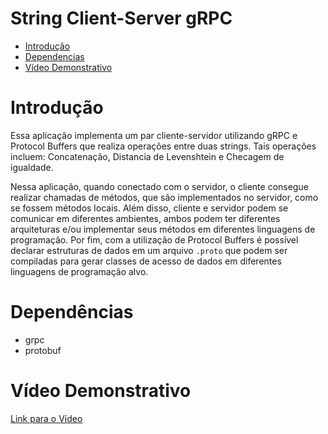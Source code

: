 # String Client-Server gRPC

- [Introdução](#Introdução)
- [Dependencias](#Dependências)
- [Vídeo Demonstrativo](#Vídeo-Demonstrativo)

# Introdução

Essa aplicação implementa um par cliente-servidor utilizando gRPC e Protocol Buffers que realiza operações entre duas strings. Tais operações incluem: Concatenação, Distancia de Levenshtein e Checagem de igualdade.

Nessa aplicação, quando conectado com o servidor, o cliente consegue realizar chamadas de métodos, que são implementados no servidor, como se fossem métodos locais. Além disso, cliente e servidor podem se comunicar em diferentes ambientes, ambos podem ter diferentes arquiteturas e/ou implementar seus métodos em diferentes linguagens de programação. Por fim, com a utilização de Protocol Buffers é possível declarar estruturas de dados em um arquivo ```.proto``` que podem ser compiladas para gerar classes de acesso de dados em diferentes linguagens de programação alvo.

# Dependências

- grpc
- protobuf

# Vídeo Demonstrativo

[Link para o Vídeo]()